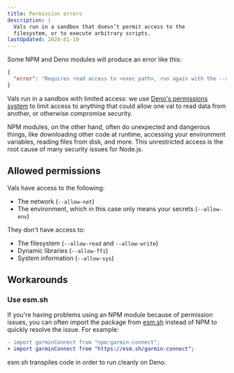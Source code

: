 ```yaml
---
title: Permission errors
description: |
  Vals run in a sandbox that doesn’t permit access to the
  filesystem, or to execute arbitrary scripts.
lastUpdated: 2024-01-19
---
```


Some NPM and Deno modules will produce an error like this:

```json
{
  "error": "Requires read access to <exec_path>, run again with the --allow-read flag"
}
```

Vals run in a sandbox with limited access: we use [Deno's permissions system](https://docs.deno.com/runtime/manual/basics/permissions)
to limit access to anything that could allow one val to read
data from another, or otherwise compromise security.

NPM modules, on the other hand, often do unexpected and dangerous
things, like downloading other code at runtime, accessing your
environment variables, reading files from disk, and more. This unrestricted
access is the root cause of many security issues for Node.js.

## Allowed permissions

Vals have access to the following:

- The network (`--allow-net`)
- The environment, which in this case only means your secrets (`--allow-env`)

They don't have access to:

- The filesystem (`--allow-read` and `--allow-write`)
- Dynamic libraries (`--allow-ffi`)
- System information (`--allow-sys`)

## Workarounds

### Use esm.sh

If you're having problems using an NPM module because of permission
issues, you can often import the package from [esm.sh](https://esm.sh/) instead
of NPM to quickly resolve the issue. For example:

```diff lang="ts"
- import garminConnect from "npm:garmin-connect";
+ import garminConnect from "https://esm.sh/garmin-connect";
```

esm.sh transpiles code in order to run cleanly on Deno.
